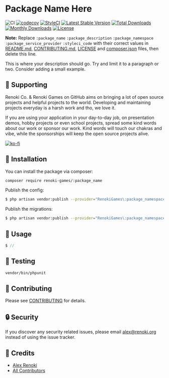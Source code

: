 Package Name Here
===================================

![CI](https://github.com/renoki-games/:package_name/workflows/CI/badge.svg?branch=master)
[![codecov](https://codecov.io/gh/renoki-games/:package_name/branch/master/graph/badge.svg)](https://codecov.io/gh/renoki-games/:package_name/branch/master)
[![StyleCI](https://github.styleci.io/repos/:styleci_code/shield?branch=master)](https://github.styleci.io/repos/:styleci_code)
[![Latest Stable Version](https://poser.pugx.org/renoki-games/:package_name/v/stable)](https://packagist.org/packages/renoki-games/:package_name)
[![Total Downloads](https://poser.pugx.org/renoki-games/:package_name/downloads)](https://packagist.org/packages/renoki-games/:package_name)
[![Monthly Downloads](https://poser.pugx.org/renoki-games/:package_name/d/monthly)](https://packagist.org/packages/renoki-games/:package_name)
[![License](https://poser.pugx.org/renoki-games/:package_name/license)](https://packagist.org/packages/renoki-games/:package_name)

**Note:** Replace  ```:package_name``` ```:package_description``` ```:package_namespace``` ```:package_service_provider``` ```:styleci_code``` with their correct values in [README.md](README.md), [CONTRIBUTING.md](CONTRIBUTING.md), [LICENSE](LICENSE) and [composer.json](composer.json) files, then delete this line.

This is where your description should go. Try and limit it to a paragraph or two. Consider adding a small example.

## 🤝 Supporting

Renoki Co. & Renoki Games on GitHub aims on bringing a lot of open source projects and helpful projects to the world. Developing and maintaining projects everyday is a harsh work and tho, we love it.

If you are using your application in your day-to-day job, on presentation demos, hobby projects or even school projects, spread some kind words about our work or sponsor our work. Kind words will touch our chakras and vibe, while the sponsorships will keep the open source projects alive.

[![ko-fi](https://www.ko-fi.com/img/githubbutton_sm.svg)](https://ko-fi.com/R6R42U8CL)

## 🚀 Installation

You can install the package via composer:

```bash
composer require renoki-games/:package_name
```

Publish the config:

```bash
$ php artisan vendor:publish --provider="RenokiGames\:package_namespace\:package_service_provider" --tag="config"
```

Publish the migrations:

```bash
$ php artisan vendor:publish --provider="RenokiGames\:package_namespace\:package_service_provider" --tag="migrations"
```

## 🙌 Usage

```php
$ //
```

## 🐛 Testing

``` bash
vendor/bin/phpunit
```

## 🤝 Contributing

Please see [CONTRIBUTING](CONTRIBUTING.md) for details.

## 🔒  Security

If you discover any security related issues, please email alex@renoki.org instead of using the issue tracker.

## 🎉 Credits

- [Alex Renoki](https://github.com/rennokki)
- [All Contributors](../../contributors)
